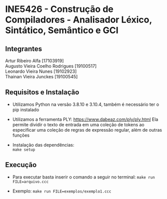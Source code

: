 # INE5426 - Construção de Compiladores - Analisador Léxico, Sintático, Semântico e GCI

## Integrantes

Artur Ribeiro Alfa [17103919]  
Augusto Vieira Coelho Rodrigues [19100517]  
Leonardo Vieira Nunes [19102923]  
Thainan Vieira Junckes [19100545]

## Requisitos e Instalação

- Utilizamos Python na versão 3.8.10 e 3.10.4, também é necessário ter o pip instalado

- Utilizamos a ferramenta PLY: https://www.dabeaz.com/ply/ply.html
Ela permite dividir o texto de entrada em uma coleção de tokens ao especificar uma coleção de regras de expressão regular, além de outras funções

- Instalação das dependências:  
    `make setup`

## Execução

- Para executar basta inserir o comando a seguir no terminal:
`make run FILE=arquivo.ccc`

- Exemplo: `make run FILE=exemplos/exemplo1.ccc`
